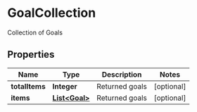 

# GoalCollection

Collection of Goals

## Properties

| Name | Type | Description | Notes |
|------------ | ------------- | ------------- | -------------|
|**totalItems** | **Integer** | Returned goals |  [optional] |
|**items** | [**List&lt;Goal&gt;**](Goal.md) | Returned goals |  [optional] |



